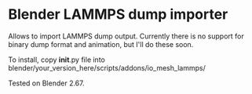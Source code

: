 Blender LAMMPS dump importer
=========

Allows to import LAMMPS dump output. Currently there is no support
for binary dump format and animation, but I'll do these soon.

To install, copy __init__.py file into blender/your_version_here/scripts/addons/io_mesh_lammps/

Tested on Blender 2.67.